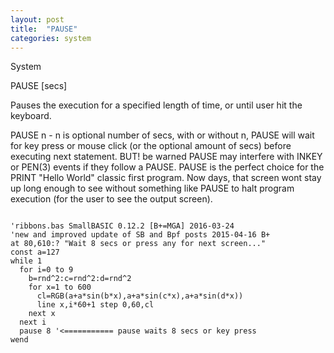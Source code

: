 ```yaml
---
layout: post
title:  "PAUSE"
categories: system
---
```

System

PAUSE [secs]

Pauses the execution for a specified length of time, or until user hit the keyboard.

PAUSE n - n is optional number of secs, with or without n, PAUSE will wait for key press or mouse click (or the optional amount of secs) before executing next statement.
BUT! be warned PAUSE may interfere with INKEY or PEN(3) events if they follow a PAUSE.
PAUSE is the perfect choice for the PRINT "Hello World" classic first program. Now days, that screen wont stay up long enough to see without something like PAUSE to halt program execution (for the user to see the output screen).
```

'ribbons.bas SmallBASIC 0.12.2 [B+=MGA] 2016-03-24
'new and improved update of SB and Bpf posts 2015-04-16 B+
at 80,610:? "Wait 8 secs or press any for next screen..."
const a=127
while 1 
  for i=0 to 9
    b=rnd^2:c=rnd^2:d=rnd^2
    for x=1 to 600
      cl=RGB(a+a*sin(b*x),a+a*sin(c*x),a+a*sin(d*x))
      line x,i*60+1 step 0,60,cl
    next x
  next i
  pause 8 '<=========== pause waits 8 secs or key press
wend

```


